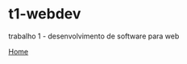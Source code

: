# t1-webdev
trabalho 1 - desenvolvimento de software para web

[Home](https://thaleslagemann.github.io/t1-webdev/index.html)